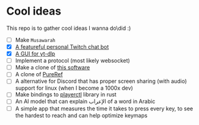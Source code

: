 # Cool ideas
This repo is to gather cool ideas I wanna do\did :)

- [ ] Make ``Musawarah``
- [x] [A featureful personal Twitch chat bot](https://github.com/BKSalman/sadmadbotlad)
- [x] [A GUI for yt-dlp](https://github.com/BKSalman/ytdlp-gui)
- [ ] Implement a protocol (most likely websocket)
- [ ] Make a clone of [this software](https://github.com/SebLague/Digital-Logic-Sim)
- [ ] A clone of [PureRef](https://www.pureref.com/)
- [ ] A alternative for Discord that has proper screen sharing (with audio) support for linux (when I become a 1000x dev)
- [ ] Make bindings to [playerctl](https://github.com/altdesktop/playerctl) library in rust
- [ ] An AI model that can explain الإعراب of a word in Arabic
- [ ] A simple app that measures the time it takes to press every key, to see the hardest to reach and can help optimize keymaps

